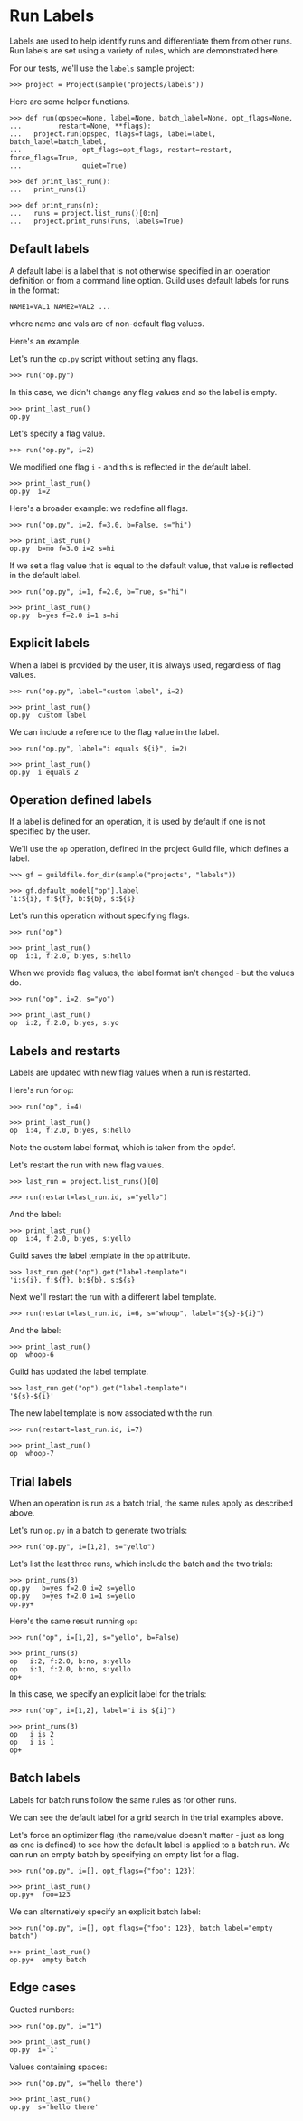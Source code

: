 # Run Labels

Labels are used to help identify runs and differentiate them from
other runs. Run labels are set using a variety of rules, which are
demonstrated here.

For our tests, we'll use the `labels` sample project:

    >>> project = Project(sample("projects/labels"))

Here are some helper functions.

    >>> def run(opspec=None, label=None, batch_label=None, opt_flags=None,
    ...         restart=None, **flags):
    ...   project.run(opspec, flags=flags, label=label, batch_label=batch_label,
    ...               opt_flags=opt_flags, restart=restart, force_flags=True,
    ...               quiet=True)

    >>> def print_last_run():
    ...   print_runs(1)

    >>> def print_runs(n):
    ...   runs = project.list_runs()[0:n]
    ...   project.print_runs(runs, labels=True)

## Default labels

A default label is a label that is not otherwise specified in an
operation definition or from a command line option. Guild uses default
labels for runs in the format:

    NAME1=VAL1 NAME2=VAL2 ...

where name and vals are of non-default flag values.

Here's an example.

Let's run the `op.py` script without setting any flags.

    >>> run("op.py")

In this case, we didn't change any flag values and so the label is
empty.

    >>> print_last_run()
    op.py

Let's specify a flag value.

    >>> run("op.py", i=2)

We modified one flag `i` - and this is reflected in the default label.

    >>> print_last_run()
    op.py  i=2

Here's a broader example: we redefine all flags.

    >>> run("op.py", i=2, f=3.0, b=False, s="hi")

    >>> print_last_run()
    op.py  b=no f=3.0 i=2 s=hi

If we set a flag value that is equal to the default value, that value
is reflected in the default label.

    >>> run("op.py", i=1, f=2.0, b=True, s="hi")

    >>> print_last_run()
    op.py  b=yes f=2.0 i=1 s=hi

## Explicit labels

When a label is provided by the user, it is always used, regardless of
flag values.

    >>> run("op.py", label="custom label", i=2)

    >>> print_last_run()
    op.py  custom label

We can include a reference to the flag value in the label.

    >>> run("op.py", label="i equals ${i}", i=2)

    >>> print_last_run()
    op.py  i equals 2

## Operation defined labels

If a label is defined for an operation, it is used by default if one
is not specified by the user.

We'll use the `op` operation, defined in the project Guild file, which
defines a label.

    >>> gf = guildfile.for_dir(sample("projects", "labels"))

    >>> gf.default_model["op"].label
    'i:${i}, f:${f}, b:${b}, s:${s}'

Let's run this operation without specifying flags.

    >>> run("op")

    >>> print_last_run()
    op  i:1, f:2.0, b:yes, s:hello

When we provide flag values, the label format isn't changed - but the
values do.

    >>> run("op", i=2, s="yo")

    >>> print_last_run()
    op  i:2, f:2.0, b:yes, s:yo

## Labels and restarts

Labels are updated with new flag values when a run is restarted.

Here's run for `op`:

    >>> run("op", i=4)

    >>> print_last_run()
    op  i:4, f:2.0, b:yes, s:hello

Note the custom label format, which is taken from the opdef.

Let's restart the run with new flag values.

    >>> last_run = project.list_runs()[0]

    >>> run(restart=last_run.id, s="yello")

And the label:

    >>> print_last_run()
    op  i:4, f:2.0, b:yes, s:yello

Guild saves the label template in the `op` attribute.

    >>> last_run.get("op").get("label-template")
    'i:${i}, f:${f}, b:${b}, s:${s}'

Next we'll restart the run with a different label template.

    >>> run(restart=last_run.id, i=6, s="whoop", label="${s}-${i}")

And the label:

    >>> print_last_run()
    op  whoop-6

Guild has updated the label template.

    >>> last_run.get("op").get("label-template")
    '${s}-${i}'

The new label template is now associated with the run.

    >>> run(restart=last_run.id, i=7)

    >>> print_last_run()
    op  whoop-7

## Trial labels

When an operation is run as a batch trial, the same rules apply as
described above.

Let's run `op.py` in a batch to generate two trials:

    >>> run("op.py", i=[1,2], s="yello")

Let's list the last three runs, which include the batch and the two
trials:

    >>> print_runs(3)
    op.py   b=yes f=2.0 i=2 s=yello
    op.py   b=yes f=2.0 i=1 s=yello
    op.py+

Here's the same result running `op`:

    >>> run("op", i=[1,2], s="yello", b=False)

    >>> print_runs(3)
    op   i:2, f:2.0, b:no, s:yello
    op   i:1, f:2.0, b:no, s:yello
    op+

In this case, we specify an explicit label for the trials:

    >>> run("op", i=[1,2], label="i is ${i}")

    >>> print_runs(3)
    op   i is 2
    op   i is 1
    op+

## Batch labels

Labels for batch runs follow the same rules as for other runs.

We can see the default label for a grid search in the trial examples
above.

Let's force an optimizer flag (the name/value doesn't matter - just as
long as one is defined) to see how the default label is applied to a
batch run. We can run an empty batch by specifying an empty list for a
flag.

    >>> run("op.py", i=[], opt_flags={"foo": 123})

    >>> print_last_run()
    op.py+  foo=123

We can alternatively specify an explicit batch label:

    >>> run("op.py", i=[], opt_flags={"foo": 123}, batch_label="empty batch")

    >>> print_last_run()
    op.py+  empty batch

## Edge cases

Quoted numbers:

    >>> run("op.py", i="1")

    >>> print_last_run()
    op.py  i='1'

Values containing spaces:

    >>> run("op.py", s="hello there")

    >>> print_last_run()
    op.py  s='hello there'
